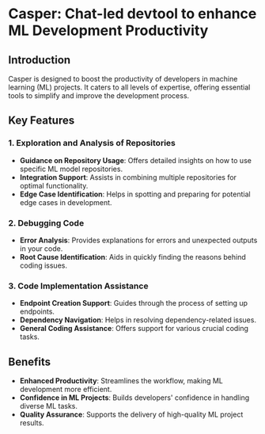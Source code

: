 # Casper: Chat-led devtool to enhance ML Development Productivity

## Introduction
Casper is designed to boost the productivity of developers in machine learning (ML) projects. It caters to all levels of expertise, offering essential tools to simplify and improve the development process.

## Key Features

### 1. Exploration and Analysis of Repositories
- **Guidance on Repository Usage**: Offers detailed insights on how to use specific ML model repositories.
- **Integration Support**: Assists in combining multiple repositories for optimal functionality.
- **Edge Case Identification**: Helps in spotting and preparing for potential edge cases in development.

### 2. Debugging Code
- **Error Analysis**: Provides explanations for errors and unexpected outputs in your code.
- **Root Cause Identification**: Aids in quickly finding the reasons behind coding issues.

### 3. Code Implementation Assistance
- **Endpoint Creation Support**: Guides through the process of setting up endpoints.
- **Dependency Navigation**: Helps in resolving dependency-related issues.
- **General Coding Assistance**: Offers support for various crucial coding tasks.

## Benefits
- **Enhanced Productivity**: Streamlines the workflow, making ML development more efficient.
- **Confidence in ML Projects**: Builds developers' confidence in handling diverse ML tasks.
- **Quality Assurance**: Supports the delivery of high-quality ML project results.

